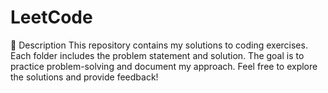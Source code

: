 # LeetCode
📖 Description  This repository contains my solutions to coding exercises. Each folder includes the problem statement and solution. The goal is to practice problem-solving and document my approach. Feel free to explore the solutions and provide feedback!
